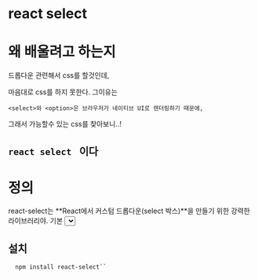 # react select 

# 왜 배울려고 하는지

드롭다운 관련해서 css를 할것인데, 

마음대로 css를 하지 못한다.
그이유는


    <select>와 <option>은 브라우저가 네이티브 UI로 렌더링하기 때문에, 

그래서 가능할수 있는 css를 찾아보니..!

## `react select ` 이다


# 정의 
 react-select는 **React에서 커스텀 드롭다운(select 박스)**을 만들기 위한 강력한 라이브러리야. 기본 <select>는 브라우저의 네이티브 UI라서 커스터마이징이 거의 불가능한데, react-select는 그걸 완전히 내 마음대로 꾸밀 수 있게 해줘.

## 설치


      npm install react-select``